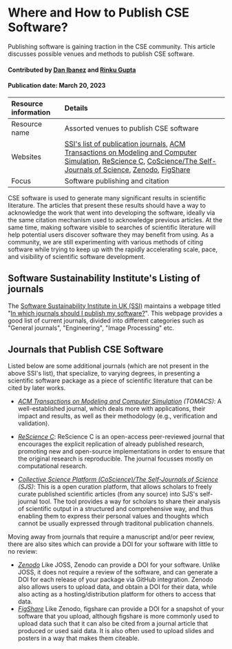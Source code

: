 # Where and How to Publish CSE Software?
<!-- deck text start --> 
Publishing software is gaining traction in the CSE community. This
article discusses possible venues and methods to publish CSE software.
<!-- deck text end --> 

#### Contributed by [Dan Ibanez](https://github.com/ibaned "Dan Ibanez") and [Rinku Gupta](https://github.com/rinkug "Rinku Gupta")
#### Publication date: March 20, 2023

Resource information | Details 
:--- | :--- 
Resource name | Assorted venues to publish CSE software
Websites |[SSI's list of publication journals](https://www.software.ac.uk/which-journals-should-i-publish-my-software), [ACM Transactions on Modeling and Computer Simulation](http://tomacs.acm.org/about.cfm),  [ReScience C](http://rescience.github.io), [CoScience/The Self-Journals of Science](http://www.sjscience.org), [Zenodo](https://zenodo.org), [FigShare](https://figshare.com)
Focus |  Software publishing and citation

CSE software is used to generate many significant results in
scientific literature.  The articles that present these results
should have a way to acknowledge the work that went into developing
the software, ideally via the same citation mechanism used to
acknowledge previous articles.  At the same time, making software
visible to searches of scientific literature will help potential
users discover software they may benefit from using.  As a community,
we are still experimenting with various methods of citing software
while trying to keep up with the rapidly accelerating scale, pace,
and visibility of scientific software development.

## Software Sustainability Institute's Listing of journals

The [Software Sustainability Institute in UK (SSI)](https://www.software.ac.uk/) maintains a webpage titled "[In which journals should I publish my software?](https://www.software.ac.uk/which-journals-should-i-publish-my-software)". This webpage provides a good list of current journals, divided into different categories such as "General journals", "Engineering", "Image Processing" etc.  

## Journals that Publish CSE Software

Listed below are some additional journals (which are not present in the above SSI's list), that specialize, to varying
degrees, in presenting a scientific software package as a piece of
scientific literature that can be cited by later works.  

<!-- In alphabetical order by JOURNAL NAME (not initials) -->
 
 - *[ACM Transactions on Modeling and Computer Simulation](http://tomacs.acm.org/about.cfm) (TOMACS)*:
   A well-established journal, which deals more with applications,
   their impact and results, as well as their methodology
   (e.g., verification and validation).


 - *[ReScience C](http://rescience.github.io)*: ReScience C is an
   open-access peer-reviewed journal that encourages the explicit
   replication of already published research, promoting new and
   open-source implementations in order to ensure that the original
   research is reproducible. The journal focusses mostly on
   computational research.
 
 - *[Collective Science Platform (CoScience)/The Self-Journals of Science](http://www.sjscience.org)
   (SJS)*: This is a open curation platform, that allows scholars
   to freely curate published scientific articles (from any source)
   into SJS's self-journal tool. The tool provides a way for scholars
   to share their analysis of scientific output in a structured and
   comprehensive way, and thus enabling them to express their
   personal values and thoughts which cannot be usually expressed
   through traditonal publication channels.
 
Moving away from journals that require a manuscript and/or peer review, there are also
sites which can provide a DOI for your software with little to no review:
 - *[Zenodo](https://zenodo.org)*
   Like JOSS, Zenodo can provide a DOI for your software.
   Unlike JOSS, it does not require a review of the software,
   and can generate a DOI for each release of your package via GitHub
   integration.
   Zenodo also allows users to upload data, and obtain a DOI for their
   data, while also acting as a hosting/distribution platform for others
   to access that data.
 - *[FigShare](https://figshare.com)*
   Like Zenodo, figshare can provide a DOI for a snapshot of your software
   that you upload, although figshare is more commonly used to upload data
   such that it can also be cited from a journal article that produced or
   used said data.
   It is also often used to upload slides and posters in a way that makes them
   citeable.


<!---
Publish: yes
Topics: software publishing and citation
Pinned: no
RSS update: 2023-03-21
--->
